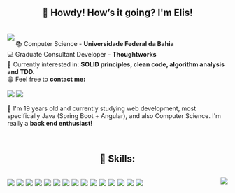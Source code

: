 <h2 align="center">🤠 Howdy! How’s it going? I'm Elis!</h2>

<br>
<img align="left" src="https://media1.giphy.com/media/RpfIXomvjCh8I/giphy.gif"/>

<p align="right">
    
📚 Computer Science - **Universidade Federal da Bahia**  
💻 Graduate Consultant Developer - **Thoughtworks**  
🎯 Currently interested in: **SOLID principles, clean code, algorithm analysis and TDD.**  
😁 Feel free to **contact me:**  
    <br>
    <a href="mailto:emarcelatfs@gmail.com"><img src="https://img.shields.io/badge/Gmail-D14836?style=for-the-badge&logo=gmail&logoColor=white"/></a>
    <a href="https://www.linkedin.com/in/elismrclsa/"><img src="https://img.shields.io/badge/LinkedIn-0077B5?style=for-the-badge&logo=linkedin&logoColor=white"/></a> 
    
💬 I'm 19 years old and currently studying web development, most specifically Java (Spring Boot + Angular), and also Computer Science. I'm really a **back end enthusiast!**
    
</p>

<br>
    
<h2 align="center">🔨 Skills:<h2/>
<img src="https://github-readme-stats.vercel.app/api/top-langs/?username=develis&hide=html&layout=compact&theme=dark" align="right"/>
<p align="left">
    <img src="https://img.shields.io/badge/HTML5-E34F26?style=for-the-badge&logo=html5&logoColor=white"/>
    <img src="https://img.shields.io/badge/CSS3-1572B6?style=for-the-badge&logo=css3&logoColor=white"/>
    <img src="https://img.shields.io/badge/JavaScript-F7DF1E?style=for-the-badge&logo=javascript&logoColor=black"/>
    <img src="https://img.shields.io/badge/TypeScript-007ACC?style=for-the-badge&logo=typescript&logoColor=white"/>
    <img src="https://img.shields.io/badge/Node.js-43853D?style=for-the-badge&logo=node.js&logoColor=white"/>
    <img src="https://img.shields.io/badge/npm-CB3837?style=for-the-badge&logo=npm&logoColor=white"/>
    <img src="https://img.shields.io/badge/Express.js-000000?style=for-the-badge&logo=express&logoColor=white"/>
    <img src="https://img.shields.io/badge/Java-ED8B00?style=for-the-badge&logo=java&logoColor=white"/>
    <img src="https://img.shields.io/badge/C%2B%2B-00599C?style=for-the-badge&logo=c%2B%2B&logoColor=white"/>
    <img src="https://img.shields.io/badge/MySQL-00000F?style=for-the-badge&logo=mysql&logoColor=white"/>
    <img src="https://img.shields.io/badge/MongoDB-4EA94B?style=for-the-badge&logo=mongodb&logoColor=white"/>
    <img src="https://img.shields.io/badge/Firebase-F29D0C?style=for-the-badge&logo=firebase&logoColor=white"/>
    <img src="https://img.shields.io/badge/Angular-DD0031?style=for-the-badge&logo=angular&logoColor=white"/>
    <img src="https://img.shields.io/badge/Bootstrap-563D7C?style=for-the-badge&logo=bootstrap&logoColor=white"/>
    <img src="https://img.shields.io/badge/jQuery-0769AD?style=for-the-badge&logo=jquery&logoColor=white"/>
</p>

<br>
